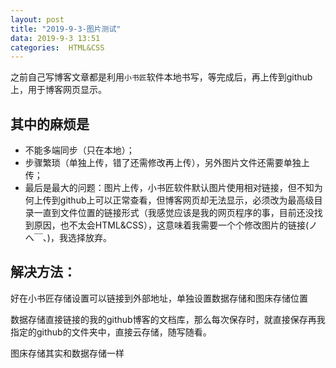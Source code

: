 ```yaml
---
layout: post
title: "2019-9-3-图片测试"
data: 2019-9-3 13:51
categories:  HTML&CSS
---
```


之前自己写博客文章都是利用`小书匠`软件本地书写，等完成后，再上传到github上，用于博客网页显示。

## 其中的麻烦是
* 不能多端同步（只在本地）；
* 步骤繁琐（单独上传，错了还需修改再上传），另外图片文件还需要单独上传；
* 最后是最大的问题：图片上传，小书匠软件默认图片使用相对链接，但不知为何上传到github上可以正常查看，但博客网页却无法显示，必须改为最高级目录一直到文件位置的链接形式（我感觉应该是我的网页程序的事，目前还没找到原因，也不太会HTML&CSS），这意味着我需要一个个修改图片的链接(ノへ￣、)，我选择放弃。

## 解决方法：
好在小书匠存储设置可以链接到外部地址，单独设置数据存储和图床存储位置

数据存储直接链接的我的github博客的文档库，那么每次保存时，就直接保存再我指定的github的文件夹中，直接云存储，随写随看。

图床存储其实和数据存储一样

